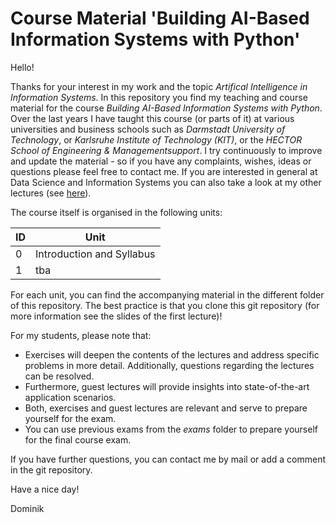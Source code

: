 # Course Material 'Building AI-Based Information Systems with Python'
Hello! 

Thanks for your interest in my work and the topic *Artifical Intelligence in Information Systems*. In this repository you find my teaching and course material for the course *Building AI-Based Information Systems with Python*. Over the last years I have taught this course (or parts of it) at various universities and business schools such as *Darmstadt University of Technology*, or *Karlsruhe Institute of Technology (KIT)*, or the *HECTOR School of Engineering & Managementsupport*. I try continuously to improve and update the material - so if you have any complaints, wishes, ideas or questions please feel free to contact me. If you are interested in general at Data Science and Information Systems you can also take a look at my other lectures (see <a href="https://github.com/Fiddleman?tab=repositories" target="_blank">here</a>).

The course itself is organised in the following units: 

ID | Unit
---- | -------------
0 | Introduction and Syllabus
1 | tba

For each unit, you can find the accompanying material in the different folder of this repository. The best practice is that you clone this git repository (for more information see the slides of the first lecture)!

For my students, please note that:

* Exercises will deepen the contents of the lectures and address specific problems in more detail. Additionally, questions regarding the lectures can be resolved.
* Furthermore, guest lectures will provide insights into state-of-the-art application scenarios.
* Both, exercises and guest lectures are relevant and serve to prepare yourself for the exam.
* You can use previous exams from the *exams* folder to prepare yourself for the final course exam.

If you have further questions, you can contact me by mail or add a comment in the git repository. 

Have a nice day!

Dominik
